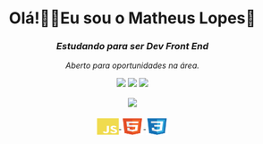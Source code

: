 <h1 align='center'>Olá!👋🏻<b>Eu sou o Matheus Lopes</b>🧐</h1>
<h3 align='center'><i>Estudando para ser Dev Front End</i></h3>
<p align='center'><i>Aberto para oportunidades na área.</i></a>

<div align='center'> 
  <a href="https://instagram.com/matheuslopesa" target="_blank"><img src="https://img.shields.io/badge/-Instagram-%23E4405F?style=for-the-badge&logo=instagram&logoColor=white" target="_blank"></a>
  <a href = "mailto:matheuslopesa@gmail.com"><img src="https://img.shields.io/badge/-Gmail-%23333?style=for-the-badge&logo=gmail&logoColor=white" target="_blank"></a>
  <a href="https://www.linkedin.com/in/matheuslds" target="_blank"><img src="https://img.shields.io/badge/-LinkedIn-%230077B5?style=for-the-badge&logo=linkedin&logoColor=white" target="_blank"></a> 
</div>
</br>
<div align="center">
  <a href="https://github.com/matheuslopesa">
  <img height="180em" src="https://github-readme-stats.vercel.app/api?username=matheuslopesa&show_icons=true&theme=dark&include_all_commits=true&count_private=true"/>
  <!-- 
    <img height="180em" src="https://github-readme-stats.vercel.app/api/top-langs/?username=matheuslopesa&layout=compact&langs_count=7&theme=dark"/>
-->
</div>
<div align="center"><br>
  <img align="center" alt="Matheus-Js" height="30" width="40" src="https://raw.githubusercontent.com/devicons/devicon/master/icons/javascript/javascript-plain.svg">
  <img align="center" alt="Matheus-HTML" height="30" width="40" src="https://raw.githubusercontent.com/devicons/devicon/master/icons/html5/html5-original.svg">
  <img align="center" alt="Matheus-CSS" height="30" width="40" src="https://raw.githubusercontent.com/devicons/devicon/master/icons/css3/css3-original.svg">
</div>
